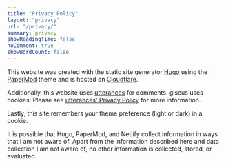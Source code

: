 ```yaml
---
title: "Privacy Policy"
layout: "privacy"
url: "/privacy/"
summary: privacy
showReadingTime: false
noComment: true
showWordCount: false
---
```


This website was created with the static site generator [Hugo](https://gohugo.io) using the [PaperMod](https://github.com/adityatelange/hugo-PaperMod) theme and is hosted on [Cloudflare](https://www.cloudflare.com/).

Additionally, this website uses [utterances](https://utteranc.es/) for comments. giscus uses cookies: Please see [utterances' Privacy Policy](https://github.com/utterance/utterances/blob/master/PRIVACY-POLICY.md) for more information.

Lastly, this site remembers your theme preference (light or dark) in a cookie.

It is possible that Hugo, PaperMod, and Netlify collect information in ways that I am not aware of. Apart from the information described here and data collection I am not aware of, no other information is collected, stored, or evaluated.
